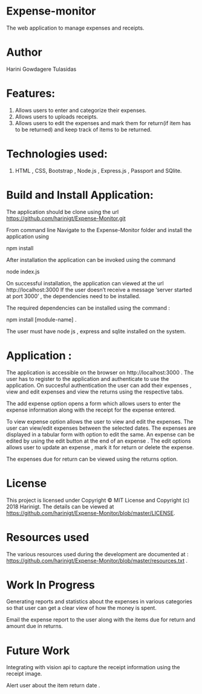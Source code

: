 # Expense-monitor
The web application to manage expenses and receipts. 

# Author
Harini Gowdagere Tulasidas

# Features:
1. Allows users to enter and categorize their expenses. 
2. Allows users to uploads receipts. 
3. Allows users to edit the expenses and mark them for return(if item has to be returned) and keep track of items to be returned. 

# Technologies used:
1. HTML , CSS, Bootstrap , Node.js , Express.js , Passport and SQlite. 

# Build and Install Application:

The application should be clone using the url https://github.com/harinigt/Expense-Monitor.git 

From command line Navigate to the Expense-Monitor folder and install the application using 

npm install 

After installation the application can be invoked using the command 

node index.js

On successful installation, the application can viewed at the url http://localhost:3000 
If the user doesn’t receive a message  ‘server started at port 3000’ , the dependencies need to be installed. 

The required dependencies can be installed using the command :

npm install [module-name] . 

The user must have node js , express and sqlite installed on the system. 

# Application :

The application is accessible on the browser on http://localhost:3000 . The user has to register to the application and authenticate to use the application. 
On succesful authentication the user can add their expenses  , view and edit expenses and view the returns using the respective tabs. 

The add expense option opens a form which allows users to enter the expense information along with the receipt for the expense entered. 

To view expense option allows the user to view and edit the expenses. The user can view/edit expenses between the selected dates. The expenses are displayed in a tabular form with option to edit the same. An expense can be edited by using the edit button at the end of an expense . The edit options allows user to update an expense , mark it for return or delete the expense. 

The expenses due for return can be viewed using the returns option. 

# License 

This project is licensed under Copyright © MIT License and Copyright (c) 2018 Harinigt. The details can be viewed at https://github.com/harinigt/Expense-Monitor/blob/master/LICENSE. 

# Resources used 

The various resources used during the development are documented at :
https://github.com/harinigt/Expense-Monitor/blob/master/resources.txt . 


# Work In Progress 

Generating reports and statistics about the expenses in various categories so that user can get a clear view of how the money is spent. 

Email the expense report to the user along with the items due for return and amount due in returns. 

# Future Work

Integrating with vision api to capture the receipt information using the receipt image. 

Alert user about the item return date . 
